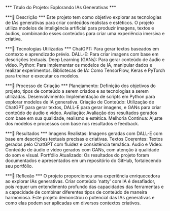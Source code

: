 *** Título do Projeto: Explorando IAs Generativas ***


***📒 Descrição ***
Este projeto tem como objetivo explorar as tecnologias de IAs generativas para criar conteúdos realistas e estéticos. O projeto utiliza modelos de inteligência artificial para produzir imagens, textos e áudios, combinando esses conteúdos para criar uma experiência imersiva e criativa.


***🤖 Tecnologias Utilizadas ***
ChatGPT: Para gerar textos baseados em contexto e aprendizado prévio.
DALL-E: Para criar imagens com base em descrições textuais.
Deep Learning (GANs): Para gerar conteúdo de áudio e vídeo.
Python: Para implementar os modelos de IA, manipular dados e realizar experimentos.
Bibliotecas de IA: Como TensorFlow, Keras e PyTorch para treinar e executar os modelos.


***🧐 Processo de Criação ***
Planejamento: Definição dos objetivos do projeto, tipos de conteúdo a serem criados e as tecnologias a serem utilizadas.
Desenvolvimento: Implementação de scripts em Python para explorar modelos de IA generativa.
Criação de Conteúdo: Utilização de ChatGPT para gerar textos, DALL-E para gerar imagens, e GANs para criar conteúdo de áudio e vídeo.
Avaliação: Avaliação dos resultados gerados com base em sua qualidade, realismo e estética.
Melhoria Contínua: Ajuste dos modelos e processos com base nos resultados e feedback.


***🚀 Resultados ***
Imagens Realistas: Imagens geradas com DALL-E com base em descrições textuais precisas e criativas.
Textos Coerentes: Textos gerados pelo ChatGPT com fluidez e consistência temática.
Áudio e Vídeo: Conteúdo de áudio e vídeo gerados com GANs, com atenção à qualidade do som e visual.
Portfólio Atualizado: Os resultados do projeto foram documentados e apresentados em um repositório do GitHub, fortalecendo seu portfólio.


***💭 Reflexão ***
O projeto proporcionou uma experiência enriquecedora ao explorar IAs generativas. Criar conteúdo 'natty' com IA é desafiador, pois requer um entendimento profundo das capacidades das ferramentas e a capacidade de combinar diferentes tipos de conteúdo de maneira harmoniosa. Este projeto demonstrou o potencial das IAs generativas e como elas podem ser aplicadas em diversos contextos criativos.
